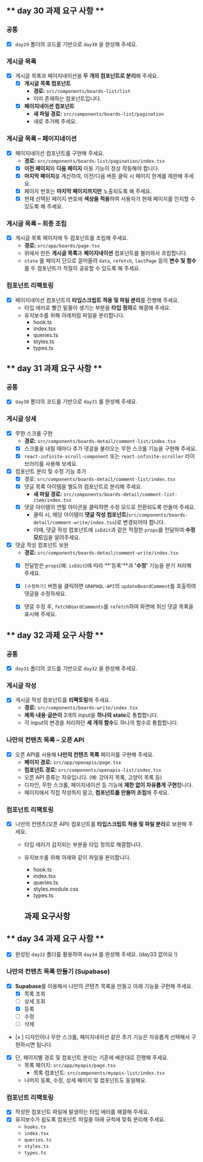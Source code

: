 ## ** day 30 과제 요구 사항 **

### **공통**

- [x] `day29` 폴더의 코드를 기반으로 `day30` 을 완성해 주세요.

### **게시글 목록**

- [x] 게시글 목록과 페이지네이션을 **두 개의 컴포넌트로 분리**해 주세요.
  - [x] **게시글 목록 컴포넌트**
    - **경로:** `src/components/boards-list/list`
    - 이미 존재하는 컴포넌트입니다.
  - [x] **페이지네이션 컴포넌트**
    - **새 파일 경로:** `src/components/boards-list/pagination`
    - 새로 추가해 주세요.

### **게시글 목록 – 페이지네이션**

- [x] 페이지네이션 컴포넌트를 구현해 주세요.
  - **경로:** `src/components/boards-list/pagination/index.tsx`
  - [x] **이전 페이지**와 **다음 페이지** 이동 기능이 정상 작동해야 합니다.
  - [x] **마지막 페이지**를 계산하여, 이전/다음 버튼 클릭 시 페이지 한계를 제한해 주세요.
  - [x] 페이지 번호는 **마지막 페이지까지만** 노출되도록 해 주세요.
  - [x] 현재 선택된 페이지 번호에 **색상을 적용**하여 사용자가 현재 페이지를 인지할 수 있도록 해 주세요.

### **게시글 목록 – 최종 조립**

- [x] 게시글 목록 페이지에 두 컴포넌트를 조립해 주세요.
  - **경로:** `src/app/boards/page.tsx`
  - 위에서 만든 **게시글 목록**과 **페이지네이션** 컴포넌트를 불러와서 조립합니다.
  - `state` 를 페이지 단으로 끌어올려 `data`, `refetch`, `lastPage` 등의 **변수 및 함수**를 두 컴포넌트가 적절히 공유할 수 있도록 해 주세요.

### **컴포넌트 리팩토링**

- [x] 페이지네이션 컴포넌트의 **타입스크립트 적용 및 파일 분리**를 진행해 주세요.
  - 타입 에러로 빨간 밑줄이 생기는 부분을 **타입 정의**로 해결해 주세요.
  - 유지보수를 위해 아래처럼 파일을 분리합니다.
    - hook.ts
    - index.tsx
    - queries.ts
    - styles.ts
    - types.ts

## ** day 31 과제 요구 사항 **

### 공통

- [x] `day30` 폴더의 코드를 기반으로 `day31` 를 완성해 주세요.

### 게시글 상세

- [x] 무한 스크롤 구현
  - **경로:** `src/components/boards-detail/comment-list/index.tsx`
  - [x] 스크롤을 내릴 때마다 추가 댓글을 불러오는 무한 스크롤 기능을 구현해 주세요.
  - [x] `react-infinite-scroll-component` 또는 `react-infinite-scroller` 라이브러리를 사용해 보세요.
- [x] 컴포넌트 분리 및 수정 기능 추가
  - [x] 경로: `src/components/boards-detail/comment-list/index.tsx`
  - [x] 댓글 목록 아이템을 별도의 컴포넌트로 분리해 주세요.
    - **새 파일 경로:** `src/components/boards-detail/comment-list-item/index.tsx`
  - [x] 댓글 아이템의 연필 아이콘을 클릭하면 수정 모드로 전환되도록 만들어 주세요.
    - 클릭 시, 해당 아이템이 **댓글 작성 컴포넌트**(`src/components/boards-detail/comment-write/index.tsx`)로 변경되어야 합니다.
    - 이때, 댓글 작성 컴포넌트에 `isEdit`과 같은 적절한 `props`를 전달하여 **수정 모드**임을 알려주세요.
- [x] 댓글 작성 컴포넌트 보완
  - **경로:** `src/components/boards-detail/comment-write/index.tsx`
  - [x] 전달받은 `props`(예: `isEdit`)에 따라 **'등록'**과 **'수정'** 기능을 분기 처리해 주세요.
  - [x] `[수정하기]` 버튼을 클릭하면 `GRAPHQL-API`의 `updateBoardComment`를 호출하여 댓글을 수정하세요.
  - [x] 댓글 수정 후, `fetchBoardComments`를 `refetch`하여 화면에 최신 댓글 목록을 표시해 주세요.



## ** day 32 과제 요구 사항 **

### **공통**

- [x]  `day31` 폴더의 코드를 기반으로 `day32` 을 완성해 주세요.

### **게시글 작성**

- [x]  게시글 작성 컴포넌트를 **리팩토링**해 주세요.
    - **경로:** `src/components/boards-write/index.tsx`
    - **제목·내용·글쓴이** 3개의 input을 **하나의 state**로 통합합니다.
    - 각 input의 변경을 처리하던 **세 개의 함수**도 하나의 함수로 통합합니다.

### **나만의 컨텐츠 목록 – 오픈 API**

- [x]  오픈 API를 사용해 **나만의 컨텐츠 목록** 페이지를 구현해 주세요.
    - **페이지 경로:** `src/app/openapis/page.tsx`
    - **컴포넌트 경로:** `src/components/openapis-list/index.tsx`
    - 오픈 API 종류는 자유입니다. (예: 강아지 목록, 고양이 목록 등)
    - 디자인, 무한 스크롤, 페이지네이션 등 기능에 **제한 없이 자유롭게 구현**합니다.
    - 페이지에서 직접 작성하지 말고, **컴포넌트를 만들어 조립**해 주세요.

### **컴포넌트 리팩토링**

- [x]  나만의 컨텐츠(오픈 API) 컴포넌트를 **타입스크립트 적용 및 파일 분리**로 보완해 주세요.
    - 타입 에러가 감지되는 부분을 타입 정의로 해결합니다.
    - 유지보수를 위해 아래와 같이 파일을 분리합니다.
        - hook.ts
        - index.tsx
        - queries.ts
        - styles.module.css
        - types.ts

        ## 과제 요구사항


## ** day 34 과제 요구 사항 **

- [x]  완성된 `day32` 폴더를 활용하여 `day34` 를 완성해 주세요. (day33 없어요 !)

### 나만의 컨텐츠 목록 만들기 (Supabase)

- [x]  **Supabase**를 이용해서 나만의 콘텐츠 목록을 만들고 아래 기능을 구현해 주세요.
    - [x]  목록 조회
    - [ ]  상세 조회
    - [x]  등록
    - [ ]  수정
    - [ ]  삭제
- [x ]  디자인이나 무한 스크롤, 페이지네이션 같은 추가 기능은 자유롭게 선택해서 구현하시면 됩니다.
- [x]  단, 페이지별 경로 및 컴포넌트 분리는 기존에 배운대로 진행해 주세요.
    - 목록 페이지: `src/app/myapis/page.tsx`
        - 목록 컴포넌트: `src/components/myapis-list/index.tsx`
    - 나머지 등록, 수정, 상세 페이지 및 컴포넌트도 동일해요.

### 컴포넌트 리팩토링

- [x]  작성한 컴포넌트 파일에 발생하는 타입 에러를 해결해 주세요.
- [x]  유지보수가 쉽도록 컴포넌트 파일을 아래 규칙에 맞춰 분리해 주세요.
    - `hooks.ts`
    - `index.tsx`
    - `queries.ts`
    - `styles.ts`
    - `types.ts`